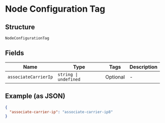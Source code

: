 
# Node Configuration Tag

## Structure

`NodeConfigurationTag`

## Fields

| Name | Type | Tags | Description |
|  --- | --- | --- | --- |
| `associateCarrierIp` | `string \| undefined` | Optional | - |

## Example (as JSON)

```json
{
  "associate-carrier-ip": "associate-carrier-ip8"
}
```

